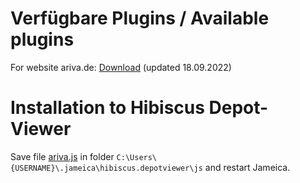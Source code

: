 # Verfügbare Plugins / Available plugins

For website ariva.de: [Download](https://raw.githubusercontent.com/faiteanu/JavaStockQuotes/master/js/ariva.js) (updated 18.09.2022)

# Installation to Hibiscus Depot-Viewer

Save file [ariva.js](https://raw.githubusercontent.com/faiteanu/JavaStockQuotes/master/js/ariva.js) in folder 
`C:\Users\{USERNAME}\.jameica\hibiscus.depotviewer\js` and restart Jameica.

